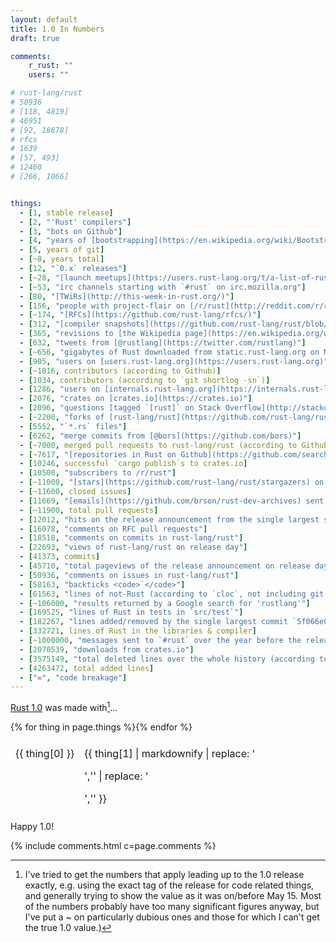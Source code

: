 ```yaml
---
layout: default
title: 1.0 In Numbers
draft: true

comments:
    r_rust: ""
    users: ""

# rust-lang/rust
# 50936
# [118, 4819]
# 46951
# [92, 18678]
# rfcs
# 1639
# [57, 493]
# 12460
# [266, 1066]


things:
  - [1, stable release]
  - [2, "'Rust' compilers"]
  - [3, "bots on Github"]
  - [4, "years of [bootstrapping](https://en.wikipedia.org/wiki/Bootstrapping_%28compilers%29)"]
  - [5, years of git]
  - [~8, years total]
  - [12, "`0.x` releases"]
  - [~28, "[launch meetups](https://users.rust-lang.org/t/a-list-of-rust-1-0-launch-meetups/1171)"]
  - [~53, "irc channels starting with `#rust` on irc.mozilla.org"]
  - [80, "[TWiRs](http://this-week-in-rust.org/)"]
  - [156, "people with project-flair on [/r/rust](http://reddit.com/r/rust)"]
  - [~174, "[RFCs](https://github.com/rust-lang/rfcs/)"]
  - [312, "[compiler snapshots](https://github.com/rust-lang/rust/blob/1.0.0/src/snapshots.txt) for bootstrapping"]
  - [365, "revisions to [the Wikipedia page](https://en.wikipedia.org/wiki/Rust_%28programming_language%29)"]
  - [632, "tweets from [@rustlang](https://twitter.com/rustlang)"]
  - [~656, "gigabytes of Rust downloaded from static.rust-lang.org on May 15 and 16"]
  - [905, "users on [users.rust-lang.org](https://users.rust-lang.org)"]
  - [~1016, contributors (according to Github)]
  - [1034, contributors (according to `git shortlog -sn`)]
  - [1286, "users on [internals.rust-lang.org](https://internals.rust-lang.org)"]
  - [2076, "crates on [crates.io](https://crates.io)"]
  - [2096, "questions [tagged `[rust]` on Stack Overflow](http://stackoverflow.com/questions/tagged/rust)"]
  - [~2200, "forks of [rust-lang/rust](https://github.com/rust-lang/rust)"]
  - [5552, "`*.rs` files"]
  - [6262, "merge commits from [@bors](https://github.com/bors)"]
  - [~7000, merged pull requests to rust-lang/rust (according to Github)]
  - [~7617, "[repositories in Rust on Github](https://github.com/search?utf8=%E2%9C%93&q=language%3Arust&type=Repositories&ref=searchresults)"]
  - [10246, successful `cargo publish`s to crates.io]
  - [10500, "subscribers to /r/rust"]
  - [~11000, "[stars](https://github.com/rust-lang/rust/stargazers) on Github"]
  - [~11600, closed issues]
  - [11669, "[emails](https://github.com/brson/rust-dev-archives) sent to the (now unused) rust-dev mailing list"]
  - [~11900, total pull requests]
  - [12012, "hits on the release announcement from the single largest source, Hacker News"]
  - [16078, "comments on RFC pull requests"]
  - [18518, "comments on commits in rust-lang/rust"]
  - [22693, "views of rust-lang/rust on release day"]
  - [41373, commits]
  - [45710, "total pageviews of the release announcement on release day"]
  - [50936, "comments on issues in rust-lang/rust"]
  - [58163, "backticks <code>`</code>"]
  - [61563, "lines of not-Rust (according to `cloc`, not including git submodules)"]
  - [~106000, "results returned by a Google search for 'rustlang'"]
  - [169525, "lines of Rust in tests in `src/test`"]
  - [182267, "lines added/removed by the single largest commit `5f066e0` (according to `git show --shortstat`)"]
  - [332721, lines of Rust in the libraries & compiler]
  - [~1000000, "messages sent to `#rust` over the year before the release (according to my IRC logs)"]
  - [2070539, "downloads from crates.io"]
  - [3575149, "total deleted lines over the whole history (according to `git log --shortstat`)"]
  - [4263472, total added lines]
  - ["∞", "code breakage"]
---
```


[Rust 1.0](http://blog.rust-lang.org/2015/05/15/Rust-1.0.html) was
made with[^methodology]…

<style>
.number { text-align: right }
table { max-width: 600px; border-spacing: 0 0.4em; border-collapse: separate; }
td { vertical-align: top; }
</style>

<table>{% for thing in page.things %}<tr><td class="number">{{ thing[0] }}</td><td class="thing">{{ thing[1] | markdownify | replace: '<p>','' | replace: '</p>','' }}</td></tr>{% endfor %}</table>

Happy 1.0!


[^methodology]: I've tried to get the numbers that apply leading up to
                the 1.0 release exactly, e.g. using the exact tag of
                the release for code related things, and generally
                trying to show the value as it was on/before
                May 15. Most of the numbers probably have too many
                significant figures anyway, but I've put a ~ on
                particularly dubious ones and those for which I can't
                get the true 1.0 value.)

{% include comments.html c=page.comments %}
